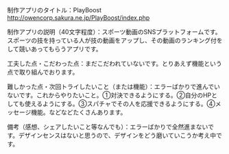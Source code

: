 制作アプリのタイトル：PlayBoost http://owencorp.sakura.ne.jp/PlayBoost/index.php

制作アプリの説明（40文字程度）：スポーツ動画のSNSプラットフォームです。
スポーツの技を持っている人が技の動画をアップし、その動画のランキング付をして競いあってもらうアプリです。

工夫した点・こだわった点：まだこだわれていないです。とりあえず機能という点で取り組んでおります。

難しかった点・次回トライしたいこと（または機能）：エラーばかりで進んでいないです。これからやりたいこと。①対決できるようにする。②自分のHPとしても使えるようにする。③スパチャでその人を応援できるようにする。④メッセージ機能。などなどたくさんあります。

備考（感想、シェアしたいこと等なんでも）：エラーばかりで全然進まないです。デザインセンスはないと思うので、デザインをどう磨いていこうか考え中です。
